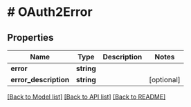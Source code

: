 # # OAuth2Error

## Properties

Name | Type | Description | Notes
------------ | ------------- | ------------- | -------------
**error** | **string** |  | 
**error_description** | **string** |  | [optional] 

[[Back to Model list]](../../README.md#documentation-for-models) [[Back to API list]](../../README.md#documentation-for-api-endpoints) [[Back to README]](../../README.md)


